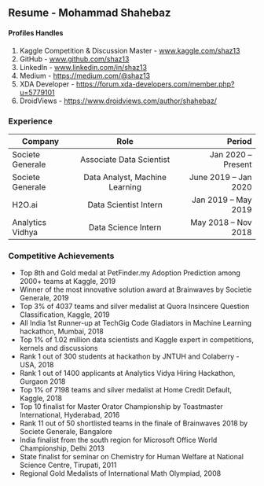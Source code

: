 ## Resume - Mohammad Shahebaz

#### Profiles Handles

1. Kaggle Competition & Discussion Master - www.kaggle.com/shaz13
2. GitHub - www.github.com/shaz13
3. LinkedIn - www.linkedin.com/in/shaz13
4. Medium - https://medium.com/@shaz13
5. XDA Developer - https://forum.xda-developers.com/member.php?u=5779101
6. DroidViews - https://www.droidviews.com/author/shahebaz/

### Experience 

| Company   |      Role      |  Period |
|----------|:-------------:|------:|
|  Societe Generale   | Associate Data Scientist | Jan 2020 – Present |
|  Societe Generale   |  Data Analyst, Machine Learning   | June 2019 – Jan 2020 |
|  H2O.ai   |  Data Scientist Intern   | Jan 2019 – May 2019 |
| Analytics Vidhya |    Data Science Intern   |   May 2018 – Nov 2018 |    


### Competitive Achievements
- Top 8th and Gold medal at PetFinder.my Adoption Prediction among 2000+ teams at Kaggle, 2019
- Winner of the most innovative solution award at Brainwaves by Societie Generale, 2019
- Top 3% of 4037 teams and silver medalist at Quora Insincere Question Classification, Kaggle, 2019
- All India 1st Runner-up at TechGig Code Gladiators in Machine Learning hackathon, Mumbai, 2018
- Top 1% of 1.02 million data scientists and Kaggle expert in competitions, kernels and discussions
- Rank 1 out of 300 students at hackathon by JNTUH and Colaberry - USA, 2018
- Rank 1 out of 1400  applicants at Analytics Vidya Hiring Hackathon, Gurgaon 2018
- Top 1% of 7198 teams and silver medalist at Home Credit Default, Kaggle, 2018
- Top 10 finalist for Master Orator Championship by Toastmaster International, Hyderabad, 2016
- Rank 11 out of 50 shortlisted teams in the finale of Brainwaves 2018 by Societe Generale, Bangalore
- India finalist from the south region for Microsoft Office World Championship, Delhi 2013
- State finalist for seminar on Chemistry for Human Welfare at National Science Centre, Tirupati, 2011
- Regional Gold Medalists of International Math Olympiad, 2008

